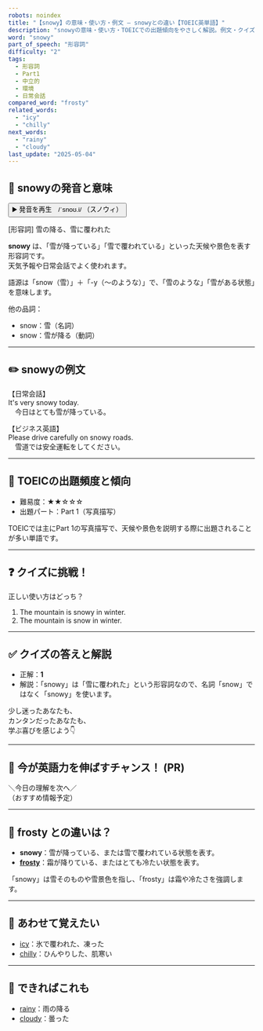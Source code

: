 ```yaml
---
robots: noindex
title: "【snowy】の意味・使い方・例文 ― snowyとの違い【TOEIC英単語】"
description: "snowyの意味・使い方・TOEICでの出題傾向をやさしく解説。例文・クイズ付きでfrostyとの違いもわかりやすく学べます。"
word: "snowy"
part_of_speech: "形容詞"
difficulty: "2"
tags:
  - 形容詞
  - Part1
  - 中立的
  - 環境
  - 日常会話
compared_word: "frosty"
related_words:
  - "icy"
  - "chilly"
next_words:
  - "rainy"
  - "cloudy"
last_update: "2025-05-04"
---
```


## 🔰 snowyの発音と意味

<button class="play-audio" onclick="playTTS('snowy')">
  <span class="play-audio-main">
    ▶️ 発音を再生　/ˈsnoʊ.i/
  </span>
  <span class="play-audio-sub">
    （スノウィ）
  </span>
</button>

[形容詞] 雪の降る、雪に覆われた

**snowy** は、「雪が降っている」「雪で覆われている」といった天候や景色を表す形容詞です。  
天気予報や日常会話でよく使われます。

語源は「snow（雪）」＋「-y（～のような）」で、「雪のような」「雪がある状態」を意味します。

他の品詞：  
- snow：雪（名詞）
- snow：雪が降る（動詞）

---

## ✏️ snowyの例文

【日常会話】  
It's very snowy today.  
　今日はとても雪が降っている。

【ビジネス英語】  
Please drive carefully on snowy roads.  
　雪道では安全運転をしてください。

---

## 🎯 TOEICの出題頻度と傾向

- 難易度：★★☆☆☆
- 出題パート：Part 1（写真描写）

TOEICでは主にPart 1の写真描写で、天候や景色を説明する際に出題されることが多い単語です。

---

## ❓ クイズに挑戦！

正しい使い方はどっち？

1. The mountain is snowy in winter.  
2. The mountain is snow in winter.

---

## ✅ クイズの答えと解説

- 正解：**1**
- 解説：「snowy」は「雪に覆われた」という形容詞なので、名詞「snow」ではなく「snowy」を使います。

少し迷ったあなたも、  
カンタンだったあなたも、  
学ぶ喜びを感じよう👇️

---

## 🚀 今が英語力を伸ばすチャンス！ (PR)

<div class="info-center">
＼今日の理解を次へ／<br>  
（おすすめ情報予定）
</div>

---

## 🤔  frosty との違いは？

- **snowy**：雪が降っている、または雪で覆われている状態を表す。
- **[frosty](/word/frosty/)**：霜が降りている、またはとても冷たい状態を表す。

「snowy」は雪そのものや雪景色を指し、「frosty」は霜や冷たさを強調します。

---

## 🧩 あわせて覚えたい

- [icy](/word/icy/)：氷で覆われた、凍った
- [chilly](/word/chilly/)：ひんやりした、肌寒い

---

## 📖 できればこれも

- [rainy](/word/rainy/)：雨の降る
- [cloudy](/word/cloudy/)：曇った

<!-- cvid: aid32_bid45 -->
